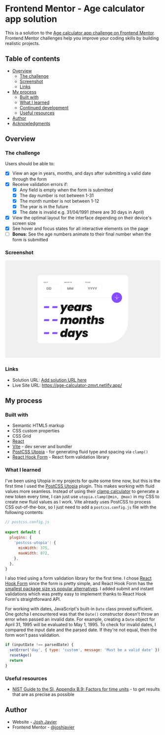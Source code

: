 # Frontend Mentor - Age calculator app solution

This is a solution to the [Age calculator app challenge on Frontend Mentor](https://www.frontendmentor.io/challenges/age-calculator-app-dF9DFFpj-Q). Frontend Mentor challenges help you improve your coding skills by building realistic projects.

## Table of contents

- [Overview](#overview)
  - [The challenge](#the-challenge)
  - [Screenshot](#screenshot)
  - [Links](#links)
- [My process](#my-process)
  - [Built with](#built-with)
  - [What I learned](#what-i-learned)
  - [Continued development](#continued-development)
  - [Useful resources](#useful-resources)
- [Author](#author)
- [Acknowledgments](#acknowledgments)

## Overview

### The challenge

Users should be able to:

- [x] View an age in years, months, and days after submitting a valid date through the form
- [x] Receive validation errors if:
  - [x] Any field is empty when the form is submitted
  - [x] The day number is not between 1-31
  - [x] The month number is not between 1-12
  - [x] The year is in the future
  - [x] The date is invalid e.g. 31/04/1991 (there are 30 days in April)
- [x] View the optimal layout for the interface depending on their device's screen size
- [x] See hover and focus states for all interactive elements on the page
- [ ] **Bonus**: See the age numbers animate to their final number when the form is submitted

### Screenshot

![](./screenshot.png)

### Links

- Solution URL: [Add solution URL here](https://your-solution-url.com)
- Live Site URL: https://age-calculator-zmvt.netlify.app/

## My process

### Built with

- Semantic HTML5 markup
- CSS custom properties
- CSS Grid
- [React](https://reactjs.org/)
- [Vite](https://vitejs.dev/) - dev server and bundler
- [PostCSS Utopia](https://www.npmjs.com/package/postcss-utopia) - for generating fluid type and spacing via `clamp()`
- [React Hook Form](https://www.react-hook-form.com/) - React form validation library

### What I learned

I've been using Utopia in my projects for quite some time now, but this is the first time I used the [PostCSS Utopia](https://www.npmjs.com/package/postcss-utopia) plugin. This makes working with fluid values more seamless. Instead of using their [clamp calculator](https://utopia.fyi/clamp/calculator?a=320,1240) to generate a new token every time, I can just use `utopia.clamp(@min, @max)` in my CSS to create new fluid values as I work. Vite already uses PostCSS to process CSS out-of-the-box, so I just need to add a `postcss.config.js` file with the following contents:

```js
// postcss.config.js

export default {
  plugins: {
    'postcss-utopia': {
      minWidth: 375,
      maxWidth: 872,
    },
  },
}
```

I also tried using a form validation library for the first time. I chose [React Hook Form](https://www.react-hook-form.com/) since the form is pretty simple, and React Hook Form has the [smallest package size vs popular alternatives](https://www.react-hook-form.com/faqs/#ReactHookFormFormikorReduxForm). I added submit and instant validations which was pretty easy to implement thanks to React Hook Form's straightforward API.

For working with dates, JavaScript's built-in `Date` class proved sufficient. One gotcha I encountered was that the `Date()` constructor doesn't throw an error when passed an invalid date. For example, creating a `Date` object for April 31, 1995 will be evaluated to May 1, 1995. To check for invalid dates, I compared the input date and the parsed date. If they're not equal, then the form won't pass validation.

```js
if (inputDate !== parsedDate) {
  setError('day', { type: 'custom', message: 'Must be a valid date' })
  resetAge()
  return
}
```

### Useful resources

- [NIST Guide to the SI, Appendix B.9: Factors for time units](https://www.nist.gov/pml/special-publication-811/nist-guide-si-appendix-b-conversion-factors/nist-guide-si-appendix-b9#TIME) - to get results that are as precise as possible

## Author

- Website - [Josh Javier](https://joshjavier.github.io/)
- Frontend Mentor - [@joshjavier](https://www.frontendmentor.io/profile/joshjavier)
